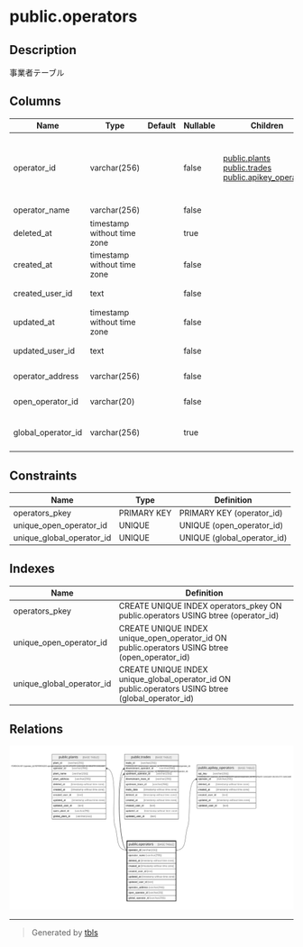 # public.operators

## Description

事業者テーブル

## Columns

| Name | Type | Default | Nullable | Children | Parents | Comment |
| ---- | ---- | ------- | -------- | -------- | ------- | ------- |
| operator_id | varchar(256) |  | false | [public.plants](public.plants.md) [public.trades](public.trades.md) [public.apikey_operators](public.apikey_operators.md) |  | 事業者識別子（LEIコード等一意になる文字列を想定） |
| operator_name | varchar(256) |  | false |  |  | 企業名 |
| deleted_at | timestamp without time zone |  | true |  |  | 論理削除日時 |
| created_at | timestamp without time zone |  | false |  |  | 作成日時 |
| created_user_id | text |  | false |  |  | 作成ユーザ |
| updated_at | timestamp without time zone |  | false |  |  | 更新日時 |
| updated_user_id | text |  | false |  |  | 更新ユーザ |
| operator_address | varchar(256) |  | false |  |  | 事業者所在地 |
| open_operator_id | varchar(20) |  | false |  |  | 公開事業者識別子 |
| global_operator_id | varchar(256) |  | true |  |  | 事業者識別子（グローバル） |

## Constraints

| Name | Type | Definition |
| ---- | ---- | ---------- |
| operators_pkey | PRIMARY KEY | PRIMARY KEY (operator_id) |
| unique_open_operator_id | UNIQUE | UNIQUE (open_operator_id) |
| unique_global_operator_id | UNIQUE | UNIQUE (global_operator_id) |

## Indexes

| Name | Definition |
| ---- | ---------- |
| operators_pkey | CREATE UNIQUE INDEX operators_pkey ON public.operators USING btree (operator_id) |
| unique_open_operator_id | CREATE UNIQUE INDEX unique_open_operator_id ON public.operators USING btree (open_operator_id) |
| unique_global_operator_id | CREATE UNIQUE INDEX unique_global_operator_id ON public.operators USING btree (global_operator_id) |

## Relations

![er](public.operators.svg)

---

> Generated by [tbls](https://github.com/k1LoW/tbls)
